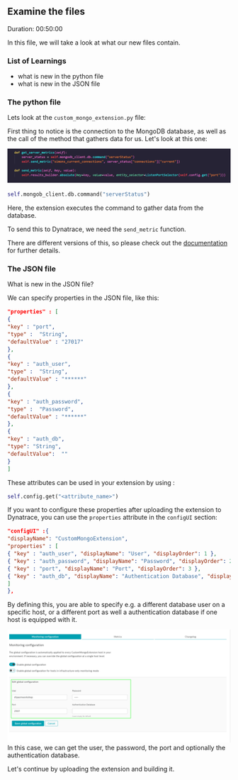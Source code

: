 ## Examine the files
Duration: 00:50:00

In this file, we will take a look at what our new files contain.

### List of Learnings
- what is new in the python file
- what is new in the JSON file

### The python file

Lets look at the `custom_mongo_extension.py` file:

First thing to notice is the connection to the MongoDB database, as well as the call of the method that gathers data for us. Let's look at this one:

![get_and_send_data](../../assets/images/get_and_send_data.png)

```python
self.mongob_client.db.command("serverStatus")
```
Here, the extension executes the command to gather data from the database.

To send this to Dynatrace, we need the `send_metric` function.


There are different versions of this, so please check out the [documentation](https://dynatrace.github.io/plugin-sdk/_apidoc/ruxit.api.html#module-ruxit.api.results_builder) for further details.


### The JSON file

What is new in the JSON file?

We can specify properties in the JSON file, like this:

```json
"properties" : [
{
"key" : "port",
"type" :  "String",
"defaultValue" : "27017"
},
{
"key" : "auth_user",
"type" :  "String",
"defaultValue" : "******"
},
{
"key" : "auth_password",
"type" :  "Password",
"defaultValue" : "******"
},
{
"key" : "auth_db",
"type": "String",
"defaultValue":  ""
}
]
```
These attributes can be used in your extension by using :

```python
self.config.get("<attribute_name>")
```
If you want to configure these properties after uploading the extension to Dynatrace, you can use the `properties` attribute in the `configUI` section:

```json
"configUI" :{
"displayName": "CustomMongoExtension",
"properties" : [
{ "key" : "auth_user", "displayName": "User", "displayOrder": 1 },
{ "key" : "auth_password", "displayName": "Password", "displayOrder": 2 },
{ "key" : "port", "displayName": "Port", "displayOrder": 3 },
{ "key" : "auth_db", "displayName": "Authentication Database", "displayOrder": 4, "displayHint": "Leave empty for default" }
]
},
```
By defining this, you are able to specify e.g. a different database user on a specific host, or a different port as well a authentication database if one host is equipped with it.

![config-ui](../../assets/images/config-extension.png)
In this case, we can get the user, the password, the port and optionally the authentication database.


Let's continue by uploading the extension and building it.

<!-- ------------------------ -->
